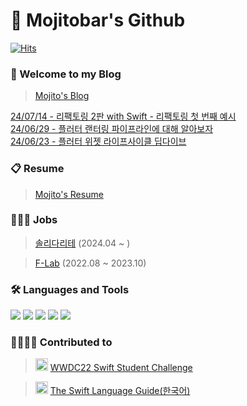# 🙇 Mojitobar's Github
[![Hits](https://hits.seeyoufarm.com/api/count/incr/badge.svg?url=https%3A%2F%2Fgithub.com%2FMojitoBar&count_bg=%23823BFF&title_bg=%23555555&icon=apple.svg&icon_color=%23E7E7E7&title=hits&edge_flat=false)](https://hits.seeyoufarm.com)
### 🙌 Welcome to my Blog
> [Mojito's Blog](https://mojitobar.github.io/)

[24/07/14 - 리팩토링 2판 with Swift - 리팩토링 첫 번째 예시](https://mojitobar.github.io/posts/refactoring-swift-01/)<br>
[24/06/29 - 플러터 랜터링 파이프라인에 대해 알아보자](https://mojitobar.github.io/posts/flutter-rendering-pipeline/)<br>
[24/06/23 - 플러터 위젯 라이프사이클 딥다이브](https://mojitobar.github.io/posts/flutter-widget-lifecycle-copy/)<br>


### 📋 Resume
> [Mojito's Resume](https://mojitobar.notion.site/063f4789e28f40d280fc92d67412d999?pvs=4)

### 👨🏻‍💻 Jobs
> [솔리다리테](https://www.jumpit.co.kr/company/5964?company_nm=%EC%86%94%EB%A6%AC%EB%8B%A4%EB%A6%AC%ED%85%8C) (2024.04 ~ )

> [F-Lab](https://f-lab.kr/) (2022.08 ~ 2023.10)

### 🛠 Languages and Tools
<img src="https://img.shields.io/badge/Swift-FA7343?logo=Swift&logoColor=white"/> <img src="https://img.shields.io/badge/Xcode-147EFB?logo=Xcode&logoColor=white"/> <img src="https://img.shields.io/badge/UIkit-2396F3?logo=UIkit&logoColor=white"/> <img src="https://img.shields.io/badge/IntellijIDEA-007396?logo=IntellijIDEA&logoColor=white"/> <img src="https://img.shields.io/badge/Kotlin-007396?logo=Kotlin&logoColor=white"/>

### 👨‍👩‍👧‍👦 Contributed to
> <img src="https://github.com/MojitoBar/Mojitobar/assets/16567811/d69ba243-39f8-476c-8498-e1b485fbb088" width="20" height="20"/> [WWDC22 Swift Student Challenge](https://github.com/wwdc/2022)

> <img src="https://github.com/MojitoBar/Mojitobar/assets/16567811/699fc34d-cab3-4d73-b3e8-a2411cedcf42" width="20" height="20"/> [The Swift Language Guide(한국어)](https://github.com/Jusung/the-swift-programming-language-kr)

